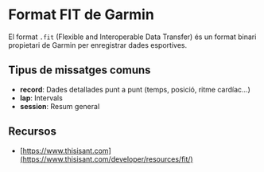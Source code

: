 # Format FIT de Garmin

El format `.fit` (Flexible and Interoperable Data Transfer) és un format binari propietari de Garmin per enregistrar dades esportives.

## Tipus de missatges comuns
- **record**: Dades detallades punt a punt (temps, posició, ritme cardíac…)
- **lap**: Intervals
- **session**: Resum general

## Recursos
- [https://www.thisisant.com](https://www.thisisant.com/developer/resources/fit/)

